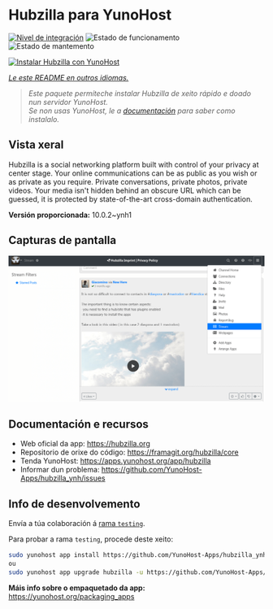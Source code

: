<!--
NOTA: Este README foi creado automáticamente por <https://github.com/YunoHost/apps/tree/master/tools/readme_generator>
NON debe editarse manualmente.
-->

# Hubzilla para YunoHost

[![Nivel de integración](https://apps.yunohost.org/badge/integration/hubzilla)](https://ci-apps.yunohost.org/ci/apps/hubzilla/)
![Estado de funcionamento](https://apps.yunohost.org/badge/state/hubzilla)
![Estado de mantemento](https://apps.yunohost.org/badge/maintained/hubzilla)

[![Instalar Hubzilla con YunoHost](https://install-app.yunohost.org/install-with-yunohost.svg)](https://install-app.yunohost.org/?app=hubzilla)

*[Le este README en outros idiomas.](./ALL_README.md)*

> *Este paquete permíteche instalar Hubzilla de xeito rápido e doado nun servidor YunoHost.*  
> *Se non usas YunoHost, le a [documentación](https://yunohost.org/install) para saber como instalalo.*

## Vista xeral

Hubzilla is a social networking platform built with control of your privacy at center stage. Your online communications can be as public as you wish or as private as you require. Private conversations, private photos, private videos. Your media isn't hidden behind an obscure URL which can be guessed, it is protected by state-of-the-art cross-domain authentication.


**Versión proporcionada:** 10.0.2~ynh1

## Capturas de pantalla

![Captura de pantalla de Hubzilla](./doc/screenshots/hubzilla-1.png)

## Documentación e recursos

- Web oficial da app: <https://hubzilla.org>
- Repositorio de orixe do código: <https://framagit.org/hubzilla/core>
- Tenda YunoHost: <https://apps.yunohost.org/app/hubzilla>
- Informar dun problema: <https://github.com/YunoHost-Apps/hubzilla_ynh/issues>

## Info de desenvolvemento

Envía a túa colaboración á [rama `testing`](https://github.com/YunoHost-Apps/hubzilla_ynh/tree/testing).

Para probar a rama `testing`, procede deste xeito:

```bash
sudo yunohost app install https://github.com/YunoHost-Apps/hubzilla_ynh/tree/testing --debug
ou
sudo yunohost app upgrade hubzilla -u https://github.com/YunoHost-Apps/hubzilla_ynh/tree/testing --debug
```

**Máis info sobre o empaquetado da app:** <https://yunohost.org/packaging_apps>
